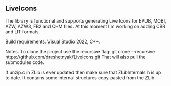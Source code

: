 LiveIcons
--

The library is functional and supports generating Live Icons for EPUB, MOBI, AZW, AZW3, FB2 and CHM files.
At this moment I'm working on adding CBR and LIT formats.

Build requirements.
Visual Studio 2022, C++.

Notes.
To clone the project use the recursive flag:
git clone --recursive https://github.com/dreshetnyak/LiveIcons.git
That will also pull the submodules code.

If unzip.c in ZLib is ever updated then make sure that ZLibInternals.h is up to date. It contains some internal structures copy-pasted from the ZLib.
